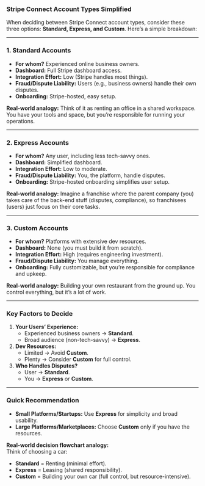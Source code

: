 ### **Stripe Connect Account Types Simplified**

When deciding between Stripe Connect account types, consider these three options: **Standard, Express, and Custom**. Here’s a simple breakdown:

---

### **1. Standard Accounts**
- **For whom?** Experienced online business owners.
- **Dashboard:** Full Stripe dashboard access.
- **Integration Effort:** Low (Stripe handles most things).
- **Fraud/Dispute Liability:** Users (e.g., business owners) handle their own disputes.
- **Onboarding:** Stripe-hosted, easy setup.

**Real-world analogy:** Think of it as renting an office in a shared workspace. You have your tools and space, but you’re responsible for running your operations.

---

### **2. Express Accounts**
- **For whom?** Any user, including less tech-savvy ones.
- **Dashboard:** Simplified dashboard.
- **Integration Effort:** Low to moderate.
- **Fraud/Dispute Liability:** You, the platform, handle disputes.
- **Onboarding:** Stripe-hosted onboarding simplifies user setup.

**Real-world analogy:** Imagine a franchise where the parent company (you) takes care of the back-end stuff (disputes, compliance), so franchisees (users) just focus on their core tasks.

---

### **3. Custom Accounts**
- **For whom?** Platforms with extensive dev resources.
- **Dashboard:** None (you must build it from scratch).
- **Integration Effort:** High (requires engineering investment).
- **Fraud/Dispute Liability:** You manage everything.
- **Onboarding:** Fully customizable, but you’re responsible for compliance and upkeep.

**Real-world analogy:** Building your own restaurant from the ground up. You control everything, but it’s a lot of work.

---

### **Key Factors to Decide**
1. **Your Users’ Experience:**
   - Experienced business owners → **Standard**.
   - Broad audience (non-tech-savvy) → **Express**.
2. **Dev Resources:**
   - Limited → Avoid **Custom**.
   - Plenty → Consider **Custom** for full control.
3. **Who Handles Disputes?**
   - User → **Standard**.
   - You → **Express** or **Custom**.

---

### **Quick Recommendation**
- **Small Platforms/Startups:** Use **Express** for simplicity and broad usability.
- **Large Platforms/Marketplaces:** Choose **Custom** only if you have the resources.

**Real-world decision flowchart analogy:**  
Think of choosing a car:
- **Standard** = Renting (minimal effort).  
- **Express** = Leasing (shared responsibility).  
- **Custom** = Building your own car (full control, but resource-intensive).